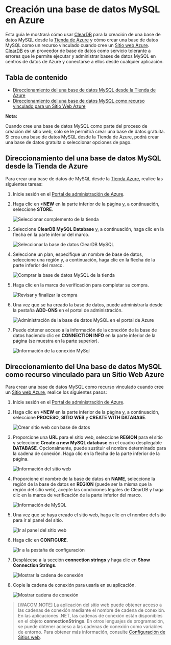 # Creación una base de datos MySQL en Azure

Esta guía le mostrará cómo usar [ClearDB][ClearDB] para la creación de una base de datos MySQL desde la [Tienda de Azure][Tienda de Azure] y cómo crear una base de datos MySQL como un recurso vinculado cuando cree un [Sitio web Azure][Sitio web Azure]. [ClearDB][ClearDB] es un proveedor de base de datos como servicio tolerante a errores que le permite ejecutar y administrar bases de datos MySQL en centros de datos de Azure y conectarse a ellos desde cualquier aplicación.

## Tabla de contenido

-   [Direccionamiento del una base de datos MySQL desde la Tienda de Azure][Direccionamiento del una base de datos MySQL desde la Tienda de Azure]
-   [Direccionamiento del una base de datos MySQL como recurso vinculado para un Sitio Web Azure][Direccionamiento del una base de datos MySQL como recurso vinculado para un Sitio Web Azure]

<div class="dev-callout"> 
<b>Nota:</b> 
<p>Cuando cree una base de datos MySQL como parte del proceso de creaci&oacute;n del sitio web, solo se le permitir&aacute; crear una base de datos gratuita. Si crea una base de datos MySQL desde la Tienda de Azure, podr&aacute; crear una base de datos gratuita o seleccionar opciones de pago.</p> 
</div>

## <span id="CreateFromStore"></span></a>Direccionamiento del una base de datos MySQL desde la Tienda de Azure

Para crear una base de datos de MySQL desde la [Tienda Azure][Tienda de Azure], realice las siguientes tareas:

1.  Inicie sesión en el [Portal de administración de Azure][Portal de administración de Azure].
2.  Haga clic en **+NEW** en la parte inferior de la página y, a continuación, seleccione **STORE**.

    ![Seleccionar complemento de la tienda][Seleccionar complemento de la tienda]

3.  Seleccione **ClearDB MySQL Database** y, a continuación, haga clic en la flecha en la parte inferior del marco.

    ![Seleccionar la base de datos ClearDB MySQL][Seleccionar la base de datos ClearDB MySQL]

4.  Seleccione un plan, especifique un nombre de base de datos, seleccione una región y, a continuación, haga clic en la flecha de la parte inferior del marco.

    ![Comprar la base de datos MySQL de la tienda][Comprar la base de datos MySQL de la tienda]

5.  Haga clic en la marca de verificación para completar su compra.

    ![Revisar y finalizar la compra][Revisar y finalizar la compra]

6.  Una vez que se ha creado la base de datos, puede administrarla desde la pestaña **ADD-ONS** en el portal de administración.

    ![Administración de la base de datos MySQL en el portal de Azure][Administración de la base de datos MySQL en el portal de Azure]

7.  Puede obtener acceso a la información de la conexión de la base de datos haciendo clic en **CONNECTION INFO** en la parte inferior de la página (se muestra en la parte superior).

    ![Información de la conexión MySql][Información de la conexión MySql]

## <span id="CreateForWebSite"></span></a>Direccionamiento del Una base de datos MySQL como recurso vinculado para un Sitio Web Azure

Para crear una base de datos MySQL como recurso vinculado cuando cree un [Sitio web Azure][Sitio web Azure], realice los siguientes pasos:

1.  Inicie sesión en el [Portal de administración de Azure][Portal de administración de Azure].
2.  Haga clic en **+NEW** en la parte inferior de la página y, a continuación, seleccione **PROCESO**, **SITIO WEB** y **CREATE WITH DATABASE**.

    ![Crear sitio web con base de datos][Crear sitio web con base de datos]

3.  Proporcione una **URL** para el sitio web, seleccione **REGION** para el sitio y seleccione **Create a new MySQL database** en el cuadro desplegable **DATABASE**. Opcionalmente, puede sustituir el nombre determinado para la cadena de conexión. Haga clic en la flecha de la parte inferior de la página.

    ![Información del sitio web][Información del sitio web]

4.  Proporcione el nombre de la base de datos en **NAME**, seleccione la región de la base de datos en **REGION** (puede ser la misma que la región del sitio web), acepte las condiciones legales de ClearDB y haga clic en la marca de verificación de la parte inferior del marco.

    ![Información de MySQL][Información de MySQL]

5.  Una vez que se haya creado el sitio web, haga clic en el nombre del sitio para ir al panel del sitio.

    ![Ir al panel del sitio web][Ir al panel del sitio web]

6.  Haga clic en **CONFIGURE**.

    ![Ir a la pestaña de configuración][Ir a la pestaña de configuración]

7.  Desplácese a la sección **connection strings** y haga clic en **Show Connection Strings**.

    ![Mostrar la cadena de conexión][Mostrar la cadena de conexión]

8.  Copie la cadena de conexión para usarla en su aplicación.

    ![Mostrar cadena de conexión][Mostrar cadena de conexión]

> [WACOM.NOTE] La aplicación del sitio web puede obtener acceso a las cadenas de conexión mediante el nombre de cadena de conexión. En las aplicaciones .NET, las cadenas de conexión están disponibles en el objeto **connectionStrings**. En otros lenguajes de programación, se puede obtener acceso a las cadenas de conexión como variables de entorno. Para obtener más información, consulte [Configuración de Sitios web][Configuración de Sitios web].

  [ClearDB]: http://www.cleardb.com/
  [Tienda de Azure]: /es-es/gallery/store/
  [Sitio web Azure]: /es-es/documentation/services/web-sites/
  [Direccionamiento del una base de datos MySQL desde la Tienda de Azure]: #CreateFromStore
  [Direccionamiento del una base de datos MySQL como recurso vinculado para un Sitio Web Azure]: #CreateForWebSite
  [Portal de administración de Azure]: http://manage.windowsazure.com
  [Seleccionar complemento de la tienda]: ./media/create-mysql-db/select-store.png
  [Seleccionar la base de datos ClearDB MySQL]: ./media/create-mysql-db/select-cleardb-mysql.png
  [Comprar la base de datos MySQL de la tienda]: ./media/create-mysql-db/purchase-mysql.png
  [Revisar y finalizar la compra]: ./media/create-mysql-db/complete-mysql-purchase.png
  [Administración de la base de datos MySQL en el portal de Azure]: ./media/create-mysql-db/manage-mysql-add-on.png
  [Información de la conexión MySql]: ./media/create-mysql-db/mysql-conn-info.png
  [Crear sitio web con base de datos]: ./media/create-mysql-db/custom_create.png
  [Información del sitio web]: ./media/create-mysql-db/provide-website-details.png
  [Información de MySQL]: ./media/create-mysql-db/provide-mysql-details.png
  [Ir al panel del sitio web]: ./media/create-mysql-db/go-to-website-dashboard.png
  [Ir a la pestaña de configuración]: ./media/create-mysql-db/go-to-configure-tab.png
  [Mostrar la cadena de conexión]: ./media/create-mysql-db/show-conn-string.png
  [Mostrar cadena de conexión]: ./media/create-mysql-db/shown-conn-string.png
  [Configuración de Sitios web]: ../web-sites-configure/
